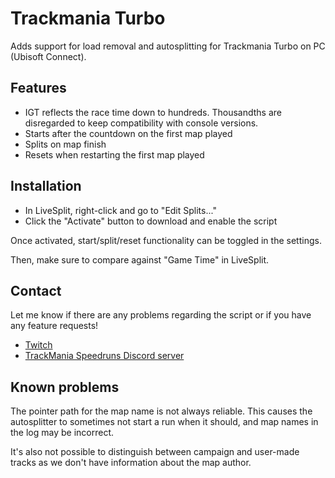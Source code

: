 # Trackmania Turbo

Adds support for load removal and autosplitting for Trackmania Turbo on PC (Ubisoft Connect).

## Features

- IGT reflects the race time down to hundreds. Thousandths are disregarded to keep compatibility with console versions.
- Starts after the countdown on the first map played
- Splits on map finish
- Resets when restarting the first map played

## Installation

- In LiveSplit, right-click and go to "Edit Splits..."
- Click the "Activate" button to download and enable the script

Once activated, start/split/reset functionality can be toggled in the settings.

Then, make sure to compare against "Game Time" in LiveSplit.

## Contact

Let me know if there are any problems regarding the script or if you have any feature requests!

- [Twitch](https://www.twitch.tv/voyager006)
- [TrackMania Speedruns Discord server](https://discord.com/invite/yJ4G4r6)

## Known problems

The pointer path for the map name is not always reliable. This causes the autosplitter to sometimes not start a run when it should, and map names in the log may be incorrect.

It's also not possible to distinguish between campaign and user-made tracks as we don't have information about the map author.

